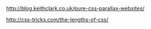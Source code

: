 http://blog.keithclark.co.uk/pure-css-parallax-websites/

http://css-tricks.com/the-lengths-of-css/
